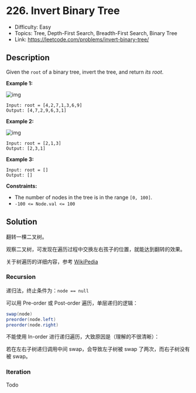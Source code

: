 # 226. Invert Binary Tree

- Difficulty: Easy
- Topics: Tree, Depth-First Search, Breadth-First Search, Binary Tree
- Link: https://leetcode.com/problems/invert-binary-tree/

## Description

Given the `root` of a binary tree, invert the tree, and return _its root_.

**Example 1:**

![img](https://assets.leetcode.com/uploads/2021/03/14/invert1-tree.jpg)

```
Input: root = [4,2,7,1,3,6,9]
Output: [4,7,2,9,6,3,1]
```

**Example 2:**

![img](https://assets.leetcode.com/uploads/2021/03/14/invert2-tree.jpg)

```
Input: root = [2,1,3]
Output: [2,3,1]
```

**Example 3:**

```
Input: root = []
Output: []
```

**Constraints:**

- The number of nodes in the tree is in the range `[0, 100]`.
- `-100 <= Node.val <= 100`

## Solution

翻转一棵二叉树。

观察二叉树，可发现在遍历过程中交换左右孩子的位置，就能达到翻转的效果。

关于树遍历的详细内容，参考 [WikiPedia](https://en.wikipedia.org/wiki/Tree_traversal)

### Recursion

递归法，终止条件为：`node == null`

可以用 Pre-order 或 Post-order 遍历，单层递归的逻辑：

```java
swap(node)
preorder(node.left)
preorder(node.right)
```

不能使用 In-order 进行递归遍历，大致原因是（理解的不很清晰）：

若在左右子树递归调用中间 swap，会导致左子树被 swap 了两次，而右子树没有被 swap。

### Iteration

Todo

